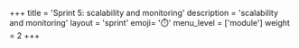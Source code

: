 +++
title = 'Sprint 5: scalability and monitoring'
description = 'scalability and monitoring'
layout = 'sprint'
emoji= '⏱️'
menu_level = ['module']
weight = 2
+++


